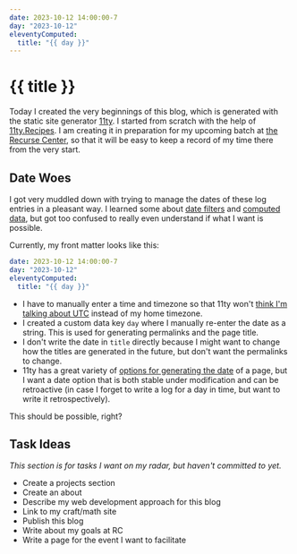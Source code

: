 ```yaml
---
date: 2023-10-12 14:00:00-7
day: "2023-10-12"
eleventyComputed:
  title: "{{ day }}"
---
```


# {{ title }}

Today I created the very beginnings of this blog, which is generated with the static site generator [11ty](https://www.11ty.dev/). I started from scratch with the help of [11ty.Recipes](https://11ty.recipes/). I am creating it in preparation for my upcoming batch at [the Recurse Center](https://www.recurse.com/), so that it will be easy to keep a record of my time there from the very start.

## Date Woes

I got very muddled down with trying to manage the dates of these log entries in a pleasant way. I learned some about [date filters](https://11ty.rocks/eleventyjs/dates/) and [computed data](https://www.11ty.dev/docs/data-computed/), but got too confused to really even understand if what I want is possible.

Currently, my front matter looks like this:
```yaml
date: 2023-10-12 14:00:00-7
day: "2023-10-12"
eleventyComputed:
  title: "{{ day }}"
```
- I have to manually enter a time and timezone so that 11ty won't [think I'm talking about UTC](https://www.11ty.dev/docs/dates/#dates-off-by-one-day) instead of my home timezone.
- I created a custom data key `day` where I manually re-enter the date as a string. This is used for generating permalinks and the page title.
- I don't write the date in `title` directly because I might want to change how the titles are generated in the future, but don't want the permalinks to change.
- 11ty has a great variety of [options for generating the date](https://www.11ty.dev/docs/dates/#setting-a-content-date-in-front-matter) of a page, but I want a date option that is both stable under modification and can be retroactive (in case I forget to write a log for a day in time, but want to write it retrospectively).

This should be possible, right?

## Task Ideas

*This section is for tasks I want on my radar, but haven't committed to yet.*

- Create a projects section
- Create an about
- Describe my web development approach for this blog
- Link to my craft/math site
- Publish this blog
- Write about my goals at RC
- Write a page for the event I want to facilitate
